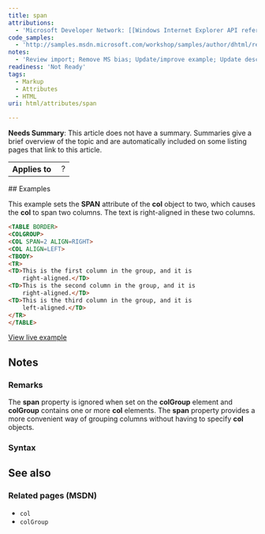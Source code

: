 ```yaml
---
title: span
attributions:
  - 'Microsoft Developer Network: [[Windows Internet Explorer API reference](http://msdn.microsoft.com/en-us/library/ie/hh828809%28v=vs.85%29.aspx) Article]'
code_samples:
  - 'http://samples.msdn.microsoft.com/workshop/samples/author/dhtml/refs/span.htm'
notes:
  - 'Review import; Remove MS bias; Update/improve example; Update descriptions; Fix lists & compatibility info'
readiness: 'Not Ready'
tags:
  - Markup
  - Attributes
  - HTML
uri: html/attributes/span

---
```

**Needs Summary**: This article does not have a summary. Summaries give a brief overview of the topic and are automatically included on some listing pages that link to this article.

<table class="wikitable">
<tr>
<th>
Applies to

</th>
<td>
 ?

</td>
</tr>
</table>
## <span>Examples</span>

This example sets the **SPAN** attribute of the **col** object to two, which causes the **col** to span two columns. The text is right-aligned in these two columns.

``` html
<TABLE BORDER>
<COLGROUP>
<COL SPAN=2 ALIGN=RIGHT>
<COL ALIGN=LEFT>
<TBODY>
<TR>
<TD>This is the first column in the group, and it is
    right-aligned.</TD>
<TD>This is the second column in the group, and it is
    right-aligned.</TD>
<TD>This is the third column in the group, and it is
    left-aligned.</TD>
</TR>
</TABLE>
```

[View live example](http://samples.msdn.microsoft.com/workshop/samples/author/dhtml/refs/span.htm)

## <span>Notes</span>

### <span>Remarks</span>

The **span** property is ignored when set on the **colGroup** element and **colGroup** contains one or more **col** elements. The **span** property provides a more convenient way of grouping columns without having to specify **col** objects.

### <span>Syntax</span>

## <span>See also</span>

### <span>Related pages (MSDN)</span>

-   `col`
-   `colGroup`
